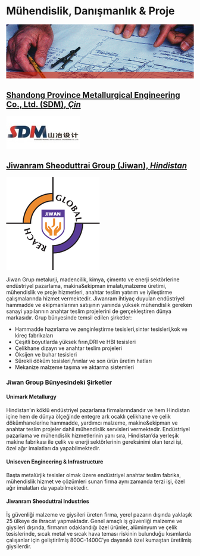 # Mühendislik, Danışmanlık & Proje

![Engineering Single ><](/images/singles/engineering.jpg)

## [Shandong Province Metallurgical Engineering Co., Ltd. (SDM), *Çin*](http://en.sdmecl.com/)

![SDM Logo >](/images/sdm_big.jpg)

## [Jiwanram Sheoduttrai Group (Jiwan), *Hindistan*](http://jiwan.com/)

![Jiwan Logo >](/images/jiwan_big.png)

Jiwan Grup metalurji, madencilik, kimya, çimento ve enerji sektörlerine endüstriyel pazarlama, makina&ekipman imalatı,malzeme üretimi, mühendislik ve proje hizmetleri, anahtar teslim yatırım ve iyileştirme çalışmalarında hizmet  vermektedir. Jiwanram ihtiyaç duyulan endüstriyel hammadde ve ekipmanlarının satışının yanında yüksek mühendislik gereken sanayi yapılarının anahtar teslim projelerini de gerçekleştiren dünya markasıdır.
Grup bünyesinde temsil edilen şirketler:

- Hammadde hazırlama ve zenginleştirme tesisleri,sinter tesisleri,kok ve kireç fabrikaları
- Çeşitli boyutlarda yüksek fırın,DRI ve HBI tesisleri
- Çelikhane dizayn ve anahtar teslim projeleri
- Oksijen ve buhar tesisleri
- Sürekli döküm tesisleri,fırınlar ve son ürün üretim hatları
- Mekanize malzeme taşıma ve aktarma sistemleri

### Jiwan Group Bünyesindeki Şirketler

#### Unimark  Metallurgy

Hindistan’ın köklü endüstriyel pazarlama firmalarındandır ve hem Hindistan içine  hem de dünya ölçeğinde entegre ark ocaklı çelikhane ve çelik dökümhanelerine hammadde, yardımcı malzeme, makine&ekipman ve anahtar teslim projeler dahil mühendislik servisleri vermektedir. Endüstriyel pazarlama ve mühendislik hizmetlerinin yanı sıra, Hindistan’da yerleşik makine fabrikası ile çelik ve enerji sektörlerinin gereksinimi olan terzi işi, özel ağır imalatları da yapabilmektedir.

#### Uniseven Engineering & Infrastructure

Başta metalürjik tesisler olmak üzere endüstriyel anahtar teslim fabrika, mühendislik hizmet ve çözümleri sunan firma aynı zamanda terzi işi, özel ağır imalatları  da yapabilmektedir.

#### Jiwanram Sheoduttrai Industries

İş güvenliği malzeme ve giysileri üreten firma, yerel pazarın dışında yaklaşık 25 ülkeye de ihracat yapmaktadır. Genel amaçlı iş güvenliği malzeme ve giysileri dışında, firmanın odaklandığı özel ürünler, alüminyum ve çelik tesislerinde, sıcak metal ve sıcak hava teması riskinin bulunduğu kısımlarda çalışanlar için geliştirilmiş 800C-1400C’ye dayanıklı özel kumaştan üretilmiş giysilerdir.
